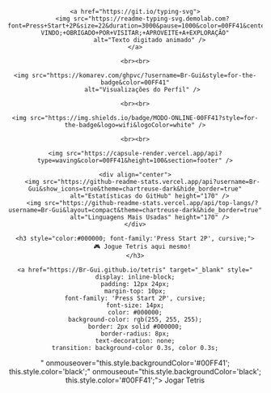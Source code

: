 <div align="center">

    <a href="https://git.io/typing-svg">
        <img src="https://readme-typing-svg.demolab.com?font=Press+Start+2P&size=22&duration=3000&pause=1000&color=00FF41&center=true&vCenter=true&random=false&width=600&height=60&lines=SEJA+BEM-VINDO;+OBRIGADO+POR+VISITAR;+APROVEITE+A+EXPLORAÇÃO"
            alt="Texto digitado animado" />
    </a>

    <br><br>

    <img src="https://komarev.com/ghpvc/?username=Br-Gui&style=for-the-badge&color=00FF41"
        alt="Visualizações do Perfil" />

    <br><br>

    <img src="https://img.shields.io/badge/MODO-ONLINE-00FF41?style=for-the-badge&logo=wifi&logoColor=white" />

    <br><br>

    <img src="https://capsule-render.vercel.app/api?type=waving&color=00FF41&height=100&section=footer" />

    <div align="center">
        <img src="https://github-readme-stats.vercel.app/api?username=Br-Gui&show_icons=true&theme=chartreuse-dark&hide_border=true"
            alt="Estatísticas do GitHub" height="170" />
        <img src="https://github-readme-stats.vercel.app/api/top-langs/?username=Br-Gui&layout=compact&theme=chartreuse-dark&hide_border=true"
            alt="Linguagens Mais Usadas" height="170" />
    </div>
    

</div>

<div align="center">

    <h3 style="color:#000000; font-family:'Press Start 2P', cursive;">
        🎮 Jogue Tetris aqui mesmo!
    </h3>

    <a href="https://Br-Gui.github.io/tetris" target="_blank" style="
    display: inline-block;
    padding: 12px 24px;
    margin-top: 10px;
    font-family: 'Press Start 2P', cursive;
    font-size: 14px;
    color: #000000;
    background-color: rgb(255, 255, 255);
    border: 2px solid #000000;
    border-radius: 8px;
    text-decoration: none;
    transition: background-color 0.3s, color 0.3s;
  " onmouseover="this.style.backgroundColor='#00FF41'; this.style.color='black';"
        onmouseout="this.style.backgroundColor='black'; this.style.color='#00FF41';">
        Jogar Tetris
    </a>

</div>
